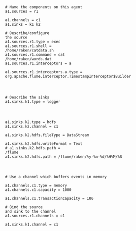 <code># Name the components on this agent
<br>a1.sources = r1
<br>a1.channels = c1
<br>a1.sinks = k1 k2
<br>
<br># Describe/configure the source
<br>a1.sources.r1.type = exec
<br>a1.sources.r1.shell = /home/raken/catdata.sh
<br>a1.sources.r1.command = cat /home/raken/words.dat
<br>a1.sources.r1.interceptors = a
<br>a1.sources.r1.interceptors.a.type = org.apache.flume.interceptor.TimestampInterceptor$Builder

<br># Describe the sinks
<br>a1.sinks.k1.type = logger

<br>a1.sinks.k2.type = hdfs
<br>a1.sinks.k2.channel = c1
<br>a1.sinks.k2.hdfs.fileType = DataStream
<br>a1.sinks.k2.hdfs.writeFormat = Text
<br># a1.sinks.k2.hdfs.path = /flume
<br>a1.sinks.k2.hdfs.path = /flume/raken/%y-%m-%d/%H%M/%S

<br># Use a channel which buffers events in memory
<br>a1.channels.c1.type = memory
<br>a1.channels.c1.capacity = 1000
<br>a1.channels.c1.transactionCapacity = 100
<br>
<br># Bind the source and sink to the channel
<br>a1.sources.r1.channels = c1
<br>a1.sinks.k1.channel = c1


